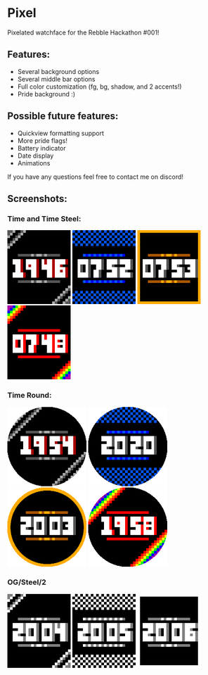 # Pixel

Pixelated watchface for the Rebble Hackathon #001!

## Features:
 - Several background options
 - Several middle bar options
 - Full color customization (fg, bg, shadow, and 2 accents!)
 - Pride background :)
 
## Possible future features:
 - Quickview formatting support
 - More pride flags!
 - Battery indicator
 - Date display
 - Animations

If you have any questions feel free to contact me on discord!

## Screenshots:

### Time and Time Steel:
![](/screenshots/basalt/basalt_1.png)
![](/screenshots/basalt/basalt_2.png)
![](/screenshots/basalt/basalt_3.png)
![](/screenshots/basalt/basalt_4.png)

### Time Round:
![](/screenshots/chalk/chalk_1.png)
![](/screenshots/chalk/chalk_2.png)
![](/screenshots/chalk/chalk_3.png)
![](/screenshots/chalk/chalk_4.png)

### OG/Steel/2
![](/screenshots/aplite/aplite_1.png)
![](/screenshots/aplite/aplite_2.png)
![](/screenshots/aplite/aplite_3.png)
